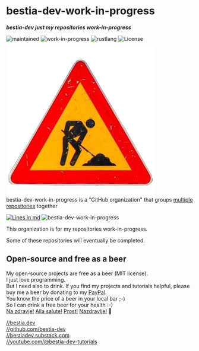 # bestia-dev-work-in-progress

***bestia-dev just my repositories work-in-progress***

 ![maintained](https://img.shields.io/badge/maintained-green)
 ![work-in-progress](https://img.shields.io/badge/work_in_progress-orange)
 ![rustlang](https://img.shields.io/badge/rustlang-orange)
 ![License](https://img.shields.io/badge/license-MIT-blue.svg)

 ![logo](https://github.com/bestia-dev-work-in-progress/.github/blob/main/organization/organization_icon_work.png?raw=true)  
 bestia-dev-work-in-progress is a "GitHub organization" that groups [multiple repositories](https://github.com/orgs/bestia-dev-work-in-progress/repositories?q=sort%3Aname-asc) together

 [![Lines in md](https://img.shields.io/badge/Lines_in_markdown-83-green.svg)](https://github.com/bestia-dev-work-in-progress)
 ![bestia-dev-work-in-progress](https://bestia.dev/webpage_hit_counter/get_svg_image/1940127600.svg)

This organization is for my repositories work-in-progress.

Some of these repositories will eventually be completed.

## Open-source and free as a beer

My open-source projects are free as a beer (MIT license).  
I just love programming.  
But I need also to drink. If you find my projects and tutorials helpful, please buy me a beer by donating to my [PayPal](https://paypal.me/LucianoBestia).  
You know the price of a beer in your local bar ;-)  
So I can drink a free beer for your health :-)  
[Na zdravje!](https://translate.google.com/?hl=en&sl=sl&tl=en&text=Na%20zdravje&op=translate) [Alla salute!](https://dictionary.cambridge.org/dictionary/italian-english/alla-salute) [Prost!](https://dictionary.cambridge.org/dictionary/german-english/prost) [Nazdravlje!](https://matadornetwork.com/nights/how-to-say-cheers-in-50-languages/) 🍻

[//bestia.dev](https://bestia.dev)  
[//github.com/bestia-dev](https://github.com/bestia-dev)  
[//bestiadev.substack.com](https://bestiadev.substack.com)  
[//youtube.com/@bestia-dev-tutorials](https://youtube.com/@bestia-dev-tutorials)  
